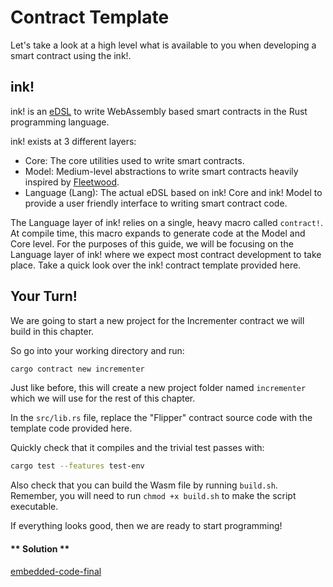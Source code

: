 Contract Template
===

Let's take a look at a high level what is available to you when developing a smart contract using the ink!.

## ink!

ink! is an [eDSL](https://wiki.haskell.org/Embedded_domain_specific_language) to write WebAssembly based smart contracts in the Rust programming language.

ink! exists at 3 different layers:

* Core: The core utilities used to write smart contracts.
* Model: Medium-level abstractions to write smart contracts heavily inspired by [Fleetwood](https://github.com/paritytech/fleetwood).
* Language (Lang): The actual eDSL based on ink! Core and ink! Model to provide a user friendly interface to writing smart contract code.

The Language layer of ink! relies on a single, heavy macro called `contract!`. At compile time, this macro expands to generate code at the Model and Core level. For the purposes of this guide, we will be focusing on the Language layer of ink! where we expect most contract development to take place. Take a quick look over the ink! contract template provided here.

## Your Turn!

We are going to start a new project for the Incrementer contract we will build in this chapter.

So go into your working directory and run:

```bash
cargo contract new incrementer
```

Just like before, this will create a new project folder named `incrementer` which we will use for the rest of this chapter.

In the `src/lib.rs` file, replace the "Flipper" contract source code with the template code provided here.

Quickly check that it compiles and the trivial test passes with:

```bash
cargo test --features test-env
```

Also check that you can build the Wasm file by running `build.sh`. Remember, you will need to run `chmod +x build.sh` to make the script executable.

If everything looks good, then we are ready to start programming!

<!-- tabs:start -->

#### ** Solution **

[embedded-code-final](./assets/1.1-finished-code.rs ':include :type=code embed-final')

<!-- tabs:end -->